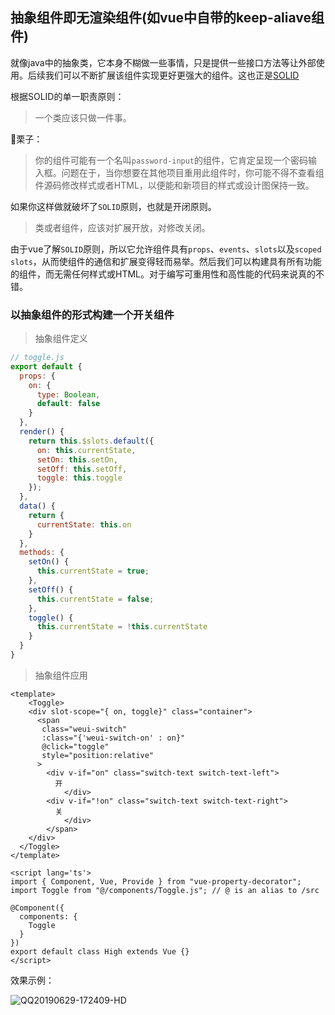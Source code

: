 ## 抽象组件即无渲染组件(如vue中自带的keep-aliave组件)



就像java中的抽象类，它本身不糊做一些事情，只是提供一些接口方法等让外部使用。后续我们可以不断扩展该组件实现更好更强大的组件。这也正是[SOLID](https://blog.csdn.net/houzhizhen/article/details/79993880)

根据SOLID的单一职责原则：

> 一个类应该只做一件事。

🌰栗子：

>  你的组件可能有一个名叫`password-input`的组件，它肯定呈现一个密码输入框。问题在于，当你想要在其他项目重用此组件时，你可能不得不查看组件源码修改样式或者HTML，以便能和新项目的样式或设计图保持一致。

如果你这样做就破坏了`SOLID`原则，也就是开闭原则。

> 类或者组件，应该对扩展开放，对修改关闭。

由于vue了解`SOLID`原则，所以它允许组件具有`props`、`events`、`slots`以及`scoped slots`，从而使组件的通信和扩展变得轻而易举。然后我们可以构建具有所有功能的组件，而无需任何样式或HTML。对于编写可重用性和高性能的代码来说真的不错。



### 以抽象组件的形式构建一个开关组件

> 抽象组件定义

```javascript
// toggle.js
export default {
  props: {
    on: {
      type: Boolean,
      default: false
    }
  },
  render() {
    return this.$slots.default({
      on: this.currentState,
      setOn: this.setOn,
      setOff: this.setOff,
      toggle: this.toggle
    });
  },
  data() {
    return {
      currentState: this.on
    }
  },
  methods: {
    setOn() {
      this.currentState = true;
    },
    setOff() {
      this.currentState = false;
    },
    toggle() {
      this.currentState = !this.currentState
    }
  }
}
```



> 抽象组件应用

```vue
<template>
	<Toggle>
    <div slot-scope="{ on, toggle}" class="container">
      <span 
       class="weui-switch"
       :class="{'weui-switch-on' : on}"
       @click="toggle"
       style="position:relative"
      >
        <div v-if="on" class="switch-text switch-text-left">
          开
  			</div>
        <div v-if="!on" class="switch-text switch-text-right">
          关
  			</div>
  		</span>
  	</div>
  </Toggle>
</template>

<script lang='ts'>
import { Component, Vue, Provide } from "vue-property-decorator";
import Toggle from "@/components/Toggle.js"; // @ is an alias to /src

@Component({
  components: {
    Toggle
  }
})
export default class High extends Vue {}
</script>
```

效果示例：

![QQ20190629-172409-HD](http://imgoss.bfrontend.com/2019-06-29-092440.gif)